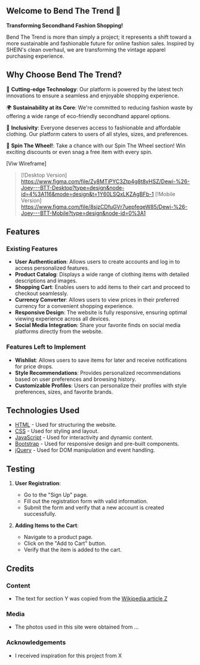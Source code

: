 ## Welcome to Bend The Trend 🔄

**Transforming Secondhand Fashion Shopping!**

Bend The Trend is more than simply a project; it represents a shift toward a more sustainable and fashionable future for online fashion sales. Inspired by SHEIN's clean overhaul, we are transforming the vintage apparel purchasing experience.
 
## Why Choose Bend The Trend?

🌟 **Cutting-edge Technology**: Our platform is powered by the latest tech innovations to ensure a seamless and enjoyable shopping experience.

🌍 **Sustainability at its Core**: We're committed to reducing fashion waste by offering a wide range of eco-friendly secondhand apparel options.

🤝 **Inclusivity**: Everyone deserves access to fashionable and affordable clothing. Our platform caters to users of all styles, sizes, and preferences.

🎉 **Spin The Wheel!**: Take a chance with our Spin The Wheel section! Win exciting discounts or even snag a free item with every spin.

[Viw Wireframe]
> [!Desktop Version]
> https://www.figma.com/file/Zy8MTiPYC3Ztp4g8t8yHSZ/Dewi-%26-Joey---BTT-Desktop?type=design&node-id=4%3A116&mode=design&t=1Y60LSQxLKZAgBFb-1
> [!Mobile Version]
> https://www.figma.com/file/8sjzCDfuGVr7uepfeqeW85/Dewi-%26-Joey---BTT-Mobile?type=design&node-id=0%3A1

## Features
 <!-- Different parts and features of this project-->
### Existing Features
- **User Authentication**: Allows users to create accounts and log in to access personalized features.
- **Product Catalog**: Displays a wide range of clothing items with detailed descriptions and images.
- **Shopping Cart**: Enables users to add items to their cart and proceed to checkout seamlessly.
- **Currency Converter**: Allows users to view prices in their preferred currency for a convenient shopping experience.
- **Responsive Design**: The website is fully responsive, ensuring optimal viewing experience across all devices.
- **Social Media Integration**: Share your favorite finds on social media platforms directly from the website.

### Features Left to Implement
- **Wishlist**: Allows users to save items for later and receive notifications for price drops.
- **Style Recommendations**: Provides personalized recommendations based on user preferences and browsing history.
- **Customizable Profiles**: Users can personalize their profiles with style preferences, sizes, and favorite brands.

## Technologies Used

- [HTML](https://developer.mozilla.org/en-US/docs/Web/HTML) - Used for structuring the website.
- [CSS](https://developer.mozilla.org/en-US/docs/Web/CSS) - Used for styling and layout.
- [JavaScript](https://developer.mozilla.org/en-US/docs/Web/JavaScript) - Used for interactivity and dynamic content.
- [Bootstrap](https://getbootstrap.com) - Used for responsive design and pre-built components.
- [jQuery](https://jquery.com) - Used for DOM manipulation and event handling.


## Testing

1. **User Registration**:
    - Go to the "Sign Up" page.
    - Fill out the registration form with valid information.
    - Submit the form and verify that a new account is created successfully.
    
2. **Adding Items to the Cart**:
    - Navigate to a product page.
    - Click on the "Add to Cart" button.
    - Verify that the item is added to the cart.

## Credits

### Content
- The text for section Y was copied from the [Wikipedia article Z](https://en.wikipedia.org/wiki/Z)

### Media
- The photos used in this site were obtained from ...

### Acknowledgements

- I received inspiration for this project from X